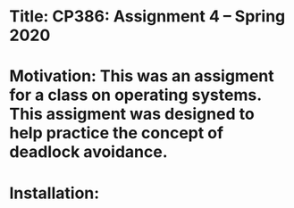 #  Title: CP386: Assignment 4 – Spring 2020
 
# Motivation: This was an assigment for a class on operating systems. This assigment was designed to help practice the concept of deadlock avoidance.

# Installation:
 
